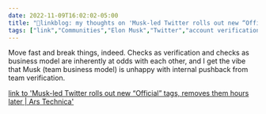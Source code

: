 ```yaml
---
date: 2022-11-09T16:02:02-05:00
title: "🔗linkblog: my thoughts on 'Musk-led Twitter rolls out new “Official” tags, removes them hours later | Ars Technica'"
tags: ["link","Communities","Elon Musk","Twitter","account verification"]
---
```

Move fast and break things, indeed. Checks as verification and checks as business model are inherently at odds with each other, and I get the vibe that Musk (team business model) is unhappy with internal pushback from team verification.
 

[link to 'Musk-led Twitter rolls out new “Official” tags, removes them hours later | Ars Technica'](https://arstechnica.com/tech-policy/2022/11/musk-led-twitter-rolls-out-new-official-tags-removes-them-hours-later/)
